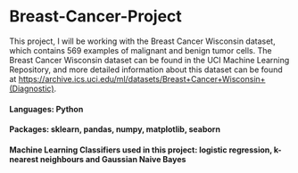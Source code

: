 # Breast-Cancer-Project
This project, I will be working with the Breast Cancer Wisconsin dataset, which contains 569 examples of malignant and benign tumor cells. The Breast Cancer Wisconsin dataset can be found in the UCI Machine Learning Repository, and more detailed information about this dataset can be found at https://archive.ics.uci.edu/ml/datasets/Breast+Cancer+Wisconsin+(Diagnostic).

#### Languages: Python

#### Packages: sklearn, pandas, numpy, matplotlib, seaborn

#### Machine Learning Classifiers used in this project: logistic regression, k-nearest neighbours and Gaussian Naive Bayes
